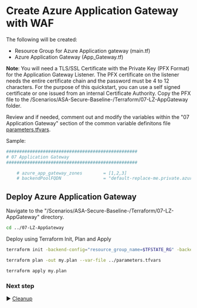 # Create Azure Application Gateway with WAF

The following will be created:
* Resource Group for Azure Application gateway (main.tf)
* Azure Application Gateway (App_Gateway.tf)

**Note**: You will need a TLS/SSL Certificate with the Private Key (PFX Format) for the Application Gateway Listener. The PFX certificate on the listener needs the entire certificate chain and the password must be 4 to 12 characters. For the purpose of this quickstart, you can use a self signed certificate or one issued from an internal Certificate Authority. Copy the PFX file to the /Scenarios/ASA-Secure-Baseline-/Terraform/07-LZ-AppGateway folder. 

Review and if needed, comment out and modify the variables within the "07 Application Gateway" section of the common variable definitons file [parameters.tfvars](./parameters.tfvars). 

Sample:

```bash
##################################################
# 07 Application Gateway
##################################################

    # azure_app_gateway_zones        = [1,2,3]
    # backendPoolFQDN                = "default-replace-me.private.azuremicroservices.io"

```

## Deploy Azure Application Gateway

Navigate to the "/Scenarios/ASA-Secure-Baseline-/Terraform/07-LZ-AppGateway" directory. 

```bash
cd ../07-LZ-AppGateway
```

Deploy using Terraform Init, Plan and Apply

```bash
terraform init -backend-config="resource_group_name=$TFSTATE_RG" -backend-config="storage_account_name=$STORAGEACCOUNTNAME" -backend-config="container_name=$CONTAINERNAME"
```

```bash
terraform plan -out my.plan --var-file ../parameters.tfvars
```

```bash
terraform apply my.plan
```

### Next step

:arrow_forward: [Cleanup](./08-cleanup.md)